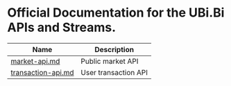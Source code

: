 # Official Documentation for the UBi.Bi APIs and Streams.

Name | Description
------------ | ------------ 
[market-api.md](./user-data-stream.md) | Public market API
[transaction-api.md](./wapi-api.md) | User transaction API 

